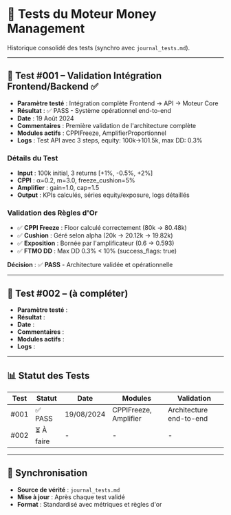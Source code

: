 # 🧪 Tests du Moteur Money Management

Historique consolidé des tests (synchro avec `journal_tests.md`).

---

## 🧪 Test #001 – Validation Intégration Frontend/Backend ✅

- **Paramètre testé** : Intégration complète Frontend → API → Moteur Core
- **Résultat** : ✅ PASS - Système opérationnel end-to-end
- **Date** : 19 Août 2024
- **Commentaires** : Première validation de l'architecture complète
- **Modules actifs** : CPPIFreeze, AmplifierProportionnel
- **Logs** : Test API avec 3 steps, equity: 100k→101.5k, max DD: 0.3%

### **Détails du Test**
- **Input** : 100k initial, 3 returns [+1%, -0.5%, +2%]
- **CPPI** : α=0.2, m=3.0, freeze_cushion=5%
- **Amplifier** : gain=1.0, cap=1.5
- **Output** : KPIs calculés, séries equity/exposure, logs détaillés

### **Validation des Règles d'Or**
- ✅ **CPPI Freeze** : Floor calculé correctement (80k → 80.48k)
- ✅ **Cushion** : Géré selon alpha (20k → 20.12k → 19.82k)
- ✅ **Exposition** : Bornée par l'amplificateur (0.6 → 0.593)
- ✅ **FTMO DD** : Max DD 0.3% < 10% (success_flags: true)

**Décision** : ✅ **PASS** - Architecture validée et opérationnelle

---

## 🧪 Test #002 – (à compléter)

- **Paramètre testé** :
- **Résultat** :
- **Date** :
- **Commentaires** :
- **Modules actifs** :
- **Logs** :

---

## 📊 **Statut des Tests**

| Test | Statut | Date | Modules | Validation |
|------|--------|------|---------|------------|
| #001 | ✅ PASS | 19/08/2024 | CPPIFreeze, Amplifier | Architecture end-to-end |
| #002 | ⏳ À faire | - | - | - |

---

## 🔄 **Synchronisation**

- **Source de vérité** : `journal_tests.md`
- **Mise à jour** : Après chaque test validé
- **Format** : Standardisé avec métriques et règles d'or
